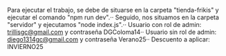 Para ejecutar el trabajo, se debe de situarse en la carpeta "tienda-frikis" y ejecutar el comando "npm run dev".··
Seguido, nos situamos en la carpeta "servidor" y ejecutamos "node index.js".··
Usuario con rol de admin: trillisgc@gmail.com y contraseña DGColoma14··
Usuario sin rol de admin: diego1314gc@gmail.com y contraseña Verano25··
Descuento a aplicar: INVIERNO25
